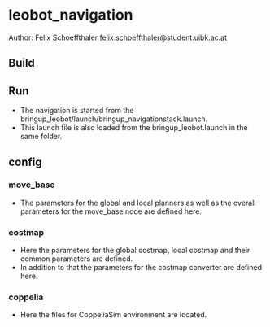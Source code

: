 # leobot_navigation
Author: Felix Schoeffthaler <felix.schoeffthaler@student.uibk.ac.at>

## Build


## Run
- The navigation is started from the bringup_leobot/launch/bringup_navigationstack.launch.
- This launch file is also loaded from the bringup_leobot.launch in the same folder.

## config
### move_base
- The parameters for the global and local planners as well as the overall parameters for the move_base node are defined here.

### costmap
- Here the parameters for the global costmap, local costmap and their common parameters are defined.
- In addition to that the parameters for the costmap converter are defined here.

### coppelia
- Here the files for CoppeliaSim environment are located.
